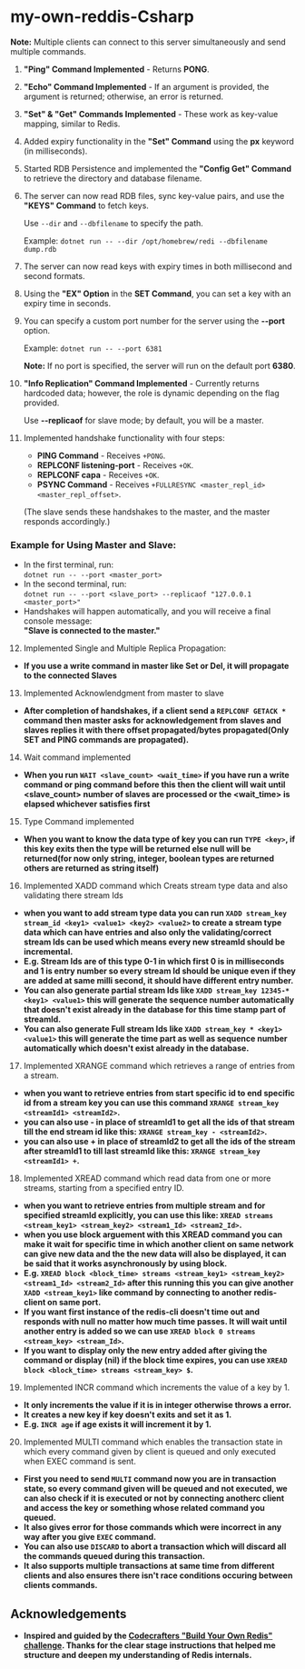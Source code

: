 # my-own-reddis-Csharp

**Note:** Multiple clients can connect to this server simultaneously and send multiple commands.

1. **"Ping" Command Implemented** - Returns **PONG**.
2. **"Echo" Command Implemented** - If an argument is provided, the argument is returned; otherwise, an error is returned.
3. **"Set" & "Get" Commands Implemented** - These work as key-value mapping, similar to Redis.
4. Added expiry functionality in the **"Set" Command** using the **px** keyword (in milliseconds).
5. Started RDB Persistence and implemented the **"Config Get" Command** to retrieve the directory and database filename.
6. The server can now read RDB files, sync key-value pairs, and use the **"KEYS" Command** to fetch keys.

   Use `--dir` and `--dbfilename` to specify the path.

   Example: `dotnet run -- --dir /opt/homebrew/redi --dbfilename dump.rdb`

7. The server can now read keys with expiry times in both millisecond and second formats.
8. Using the **"EX" Option** in the **SET Command**, you can set a key with an expiry time in seconds.
9. You can specify a custom port number for the server using the **--port** option.

   Example: `dotnet run -- --port 6381`

   **Note:** If no port is specified, the server will run on the default port **6380**.

10. **"Info Replication" Command Implemented** - Currently returns hardcoded data; however, the role is dynamic depending on the flag provided.

    Use **--replicaof** for slave mode; by default, you will be a master.

11. Implemented handshake functionality with four steps:

    - **PING Command** - Receives `+PONG`.
    - **REPLCONF listening-port** - Receives `+OK`.
    - **REPLCONF capa** - Receives `+OK`.
    - **PSYNC Command** - Receives `+FULLRESYNC <master_repl_id> <master_repl_offset>`.

    (The slave sends these handshakes to the master, and the master responds accordingly.)

### Example for Using Master and Slave:

- In the first terminal, run:  
  `dotnet run -- --port <master_port>`
- In the second terminal, run:  
  `dotnet run -- --port <slave_port> --replicaof "127.0.0.1 <master_port>"`
- Handshakes will happen automatically, and you will receive a final console message:  
  **"Slave is connected to the master."**

12. Implemented Single and Multiple Replica Propagation:

- **If you use a write command in master like Set or Del, it will propagate to the connected Slaves**

13. Implemented Acknowlendgment from master to slave

- **After completion of handshakes, if a client send a `REPLCONF GETACK *` command then master asks for acknowledgement from slaves and slaves replies it with there offset propagated/bytes propagated(Only SET and PING commands are propagated).**

14. Wait command implemented

- **When you run `WAIT <slave_count> <wait_time>` if you have run a write command or ping command before this then the client will wait until <slave_count> number of slaves are processed or the <wait_time> is elapsed whichever satisfies first**

15. Type Command implemented

- **When you want to know the data type of key you can run `TYPE <key>`, if this key exits then the type will be returned else null will be returned(for now only string, integer, boolean types are returned others are returned as string itself)**

16. Implemented XADD command which Creats stream type data and also validating there stream Ids

- **when you want to add stream type data you can run `XADD stream_key stream_id <key1> <value1> <key2> <value2>` to create a stream type data which can have entries and also only the validating/correct stream Ids can be used which means every new streamId should be incremental.**
- **E.g. Stream Ids are of this type 0-1 in which first 0 is in milliseconds and 1 is entry number so every stream Id should be unique even if they are added at same milli second, it should have different entry number.**
- **You can also generate partial stream Ids like `XADD stream_key 12345-* <key1> <value1>` this will generate the sequence number automatically that doesn't exist already in the database for this time stamp part of streamId.**
- **You can also generate Full stream Ids like `XADD stream_key * <key1> <value1>` this will generate the time part as well as sequence number automatically which doesn't exist already in the database.**

17. Implemented XRANGE command which retrieves a range of entries from a stream.

- **when you want to retrieve entries from start specific id to end specific id from a stream key you can use this command `XRANGE stream_key <streamId1> <streamId2>`.**
- **you can also use - in place of streamId1 to get all the ids of that stream till the end stream id like this: `XRANGE stream_key - <streamId2>`.**
- **you can also use + in place of streamId2 to get all the ids of the stream after streamId1 to till last streamId like this: `XRANGE stream_key <streamId1> +`.**

18. Implemented XREAD command which read data from one or more streams, starting from a specified entry ID.

- **when you want to retrieve entries from multiple stream and for specified streamId explicitly, you can use this like: `XREAD streams <stream_key1> <stream_key2> <stream1_Id> <stream2_Id>`.**
- **when you use block arguement with this XREAD command you can make it wait for specific time in which another client on same network can give new data and the the new data will also be displayed, it can be said that it works asynchronously by using block.**
- **E.g. `XREAD block <block_time> streams <stream_key1> <stream_key2> <stream1_Id> <stream2_Id>` after this running this you can give another `XADD <stream_key1>` like command by connecting to another redis-client on same port.**
- **If you want first instance of the redis-cli doesn't time out and responds with null no matter how much time passes. It will wait until another entry is added so we can use `XREAD block 0 streams <stream_key> <stream_Id>`.**
- **If you want to display only the new entry added after giving the command or display (nil) if the block time expires, you can use `XREAD block <block_time> streams <stream_key> $`.**

19. Implemented INCR command which increments the value of a key by 1.

- **It only increments the value if it is in integer otherwise throws a error.**
- **It creates a new key if key doesn't exits and set it as 1.**
- **E.g. `INCR age` if age exists it will increment it by 1.**

20. Implemented MULTI command which enables the transaction state in which every command given by client is queued and only executed when EXEC command is sent.

- **First you need to send `MULTI` command now you are in transaction state, so every command given will be queued and not executed, we can also check if it is executed or not by connecting anotherc client and access the key or something whose related command you queued.**
- **It also gives error for those commands which were incorrect in any way after you give `EXEC` command.**
- **You can also use `DISCARD` to abort a transaction which will discard all the commands queued during this transaction.**
- **It also supports multiple transactions at same time from different clients and also ensures there isn't race conditions occuring between clients commands.**

## Acknowledgements

- **Inspired and guided by the [Codecrafters "Build Your Own Redis" challenge](https://codecrafters.io/challenges/redis). Thanks for the clear stage instructions that helped me structure and deepen my understanding of Redis internals.**
